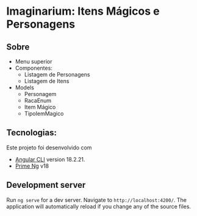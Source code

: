 # Imaginarium: Itens Mágicos e Personagens
## Sobre
 - Menu superior 
 - Componentes: 
    - Listagem de Personagens
    - Listagem de Itens
 - Models 
    - Personagem
    - RacaEnum
    - Item Mágico
    - TipoIemMagico

## Tecnologias:
Este projeto foi desenvolvido com 
   - [Angular CLI](https://github.com/angular/angular-cli) version 18.2.21.
   - [Prime Ng](https://primeng.org/) v18




## Development server
Run `ng serve` for a dev server. Navigate to `http://localhost:4200/`. The application will automatically reload if you change any of the source files.

